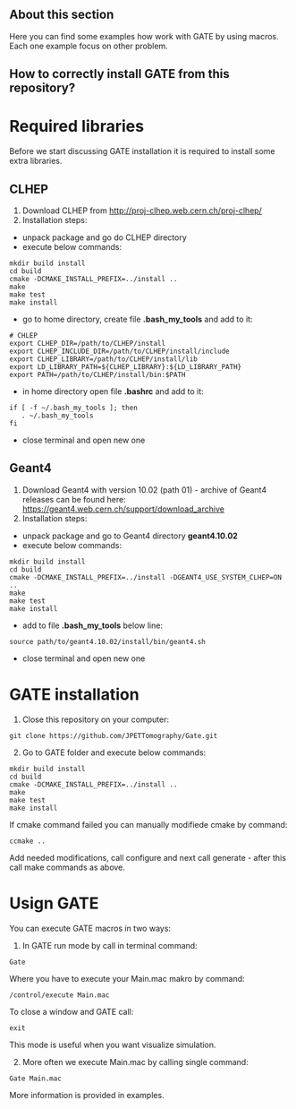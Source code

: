 About this section
------------------

Here you can find some examples how work with GATE by using macros. Each one example focus on other problem.

How to correctly install GATE from this repository?
---------------------------------------------------

# Required libraries

Before we start discussing GATE installation it is required to install some extra libraries.

## CLHEP
1. Download CLHEP from http://proj-clhep.web.cern.ch/proj-clhep/
2. Installation steps:
 - unpack package and go do CLHEP directory
 - execute below commands:
 ```
 mkdir build install
 cd build
 cmake -DCMAKE_INSTALL_PREFIX=../install ..
 make
 make test
 make install
 ```
 - go to home directory, create file **.bash_my_tools** and add to it:
 ```
 # CHLEP
 export CLHEP_DIR=/path/to/CLHEP/install
 export CLHEP_INCLUDE_DIR=/path/to/CLHEP/install/include
 export CLHEP_LIBRARY=/path/to/CLHEP/install/lib
 export LD_LIBRARY_PATH=${CLHEP_LIBRARY}:${LD_LIBRARY_PATH}
 export PATH=/path/to/CLHEP/install/bin:$PATH
 ```
 - in home directory open file **.bashrc** and add to it:
 ```
 if [ -f ~/.bash_my_tools ]; then
    . ~/.bash_my_tools
 fi
 ```
 - close terminal and open new one


## Geant4
1. Download Geant4 with version 10.02 (path 01) - archive of Geant4 releases can be found here: https://geant4.web.cern.ch/support/download_archive
2. Installation steps:
 - unpack package and go to Geant4 directory **geant4.10.02**
 - execute below commands:
 ```
 mkdir build install
 cd build
 cmake -DCMAKE_INSTALL_PREFIX=../install -DGEANT4_USE_SYSTEM_CLHEP=ON ..
 make
 make test
 make install
 ```
 - add to file **.bash_my_tools** below line:
 ```
 source path/to/geant4.10.02/install/bin/geant4.sh
 ```
 - close terminal and open new one

# GATE installation
1. Close this repository on your computer:
```
git clone https://github.com/JPETTomography/Gate.git
```
2. Go to GATE folder and execute below commands:
 ```
 mkdir build install
 cd build
 cmake -DCMAKE_INSTALL_PREFIX=../install ..
 make
 make test
 make install
 ```

 If cmake command failed you can manually modifiede cmake by command:
 ```
 ccmake ..
 ```
 Add needed modifications, call configure and next call generate - after this call make commands as above.

# Usign GATE
You can execute GATE macros in two ways:
1. In GATE run mode by call in terminal command:
```
Gate
```
Where you have to execute your Main.mac makro by command:
```
/control/execute Main.mac
```
To close a window and GATE call:
```
exit
```
This mode is useful when you want visualize simulation.

2. More often we execute Main.mac by calling single command:
```
Gate Main.mac
```

More information is provided in examples.

 
